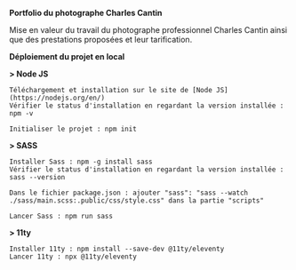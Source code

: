 **Portfolio du photographe Charles Cantin**

Mise en valeur du travail du photographe professionnel Charles Cantin ainsi que des prestations proposées et leur tarification.


**Déploiement du projet en local**

**> Node JS**

```
Téléchargement et installation sur le site de [Node JS](https://nodejs.org/en/)
Vérifier le status d'installation en regardant la version installée : npm -v
```

```
Initialiser le projet : npm init
```

**> SASS**

```
Installer Sass : npm -g install sass
Vérifier le status d'installation en regardant la version installée : sass --version

Dans le fichier package.json : ajouter "sass": "sass --watch ./sass/main.scss:.public/css/style.css" dans la partie "scripts"

Lancer Sass : npm run sass
```

**> 11ty**

```
Installer 11ty : npm install --save-dev @11ty/eleventy
Lancer 11ty : npx @11ty/eleventy
```
